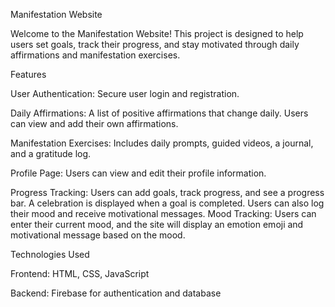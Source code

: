 Manifestation Website

Welcome to the Manifestation Website! This project is designed to help users set goals, track their progress, and stay motivated through daily affirmations and manifestation exercises.

Features

User Authentication: Secure user login and registration.

Daily Affirmations: A list of positive affirmations that change daily. Users can view and add their own affirmations.

Manifestation Exercises: Includes daily prompts, guided videos, a journal, and a gratitude log.

Profile Page: Users can view and edit their profile information.

Progress Tracking: Users can add goals, track progress, and see a progress bar. A celebration is displayed when a goal is completed. Users can also log their mood and receive motivational messages.
Mood Tracking: Users can enter their current mood, and the site will display an emotion emoji and motivational message based on the mood.

Technologies Used

Frontend: HTML, CSS, JavaScript

Backend: Firebase for authentication and database
